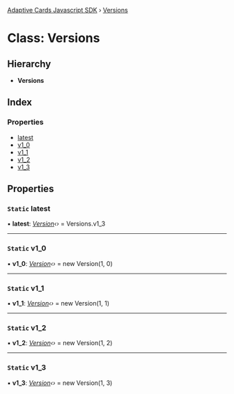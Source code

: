 [Adaptive Cards Javascript SDK](../README.md) › [Versions](versions.md)

# Class: Versions

## Hierarchy

* **Versions**

## Index

### Properties

* [latest](versions.md#static-latest)
* [v1_0](versions.md#static-v1_0)
* [v1_1](versions.md#static-v1_1)
* [v1_2](versions.md#static-v1_2)
* [v1_3](versions.md#static-v1_3)

## Properties

### `Static` latest

▪ **latest**: *[Version](version.md)‹›* = Versions.v1_3

___

### `Static` v1_0

▪ **v1_0**: *[Version](version.md)‹›* = new Version(1, 0)

___

### `Static` v1_1

▪ **v1_1**: *[Version](version.md)‹›* = new Version(1, 1)

___

### `Static` v1_2

▪ **v1_2**: *[Version](version.md)‹›* = new Version(1, 2)

___

### `Static` v1_3

▪ **v1_3**: *[Version](version.md)‹›* = new Version(1, 3)
